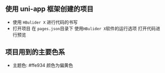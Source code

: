 ## 使用 uni-app 框架创建的项目
+ 使用 `HBulider X` 进行代码的书写 
+ 打开项目 在 `pages.json`目录下 使用`HBulider X`软件的运行选项 打开代码进行预览
## 项目用到的主要色系 
+ 主题色: #ffe934 颜色为偏黄色